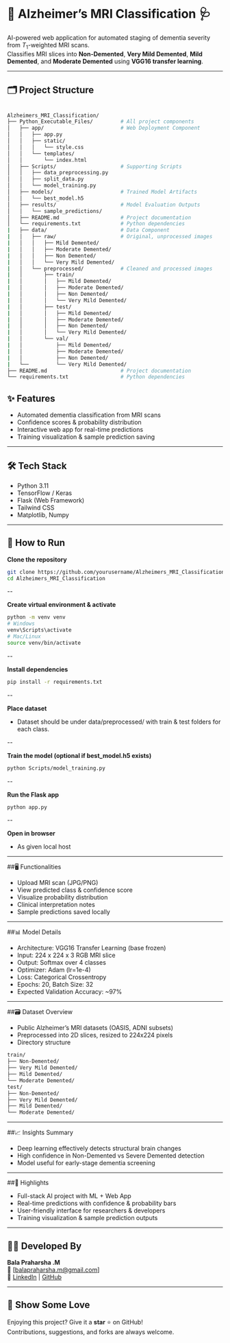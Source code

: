 # 🧠 Alzheimer’s MRI Classification 🩺

AI-powered web application for automated staging of dementia severity from $T_1$-weighted MRI scans.  
Classifies MRI slices into **Non-Demented**, **Very Mild Demented**, **Mild Demented**, and **Moderate Demented** using **VGG16 transfer learning**.

---

## 🗂️ Project Structure
```bash

Alzheimers_MRI_Classification/
├── Python_Executable_Files/         # All project components
│   ├── app/                         # Web Deployment Component
│   │   ├── app.py
│   │   ├── static/
│   │   │   └── style.css
│   │   └── templates/
│   │       └── index.html
│   ├── Scripts/                     # Supporting Scripts
│   │   ├── data_preprocessing.py
│   │   ├── split_data.py
│   │   └── model_training.py
│   ├── models/                      # Trained Model Artifacts
│   │   └── best_model.h5
│   ├── results/                     # Model Evaluation Outputs
│   │   └── sample_predictions/
│   ├── README.md                    # Project documentation
│   └── requirements.txt             # Python dependencies
|   ├── data/                        # Data Component
|   │   ├── raw/                     # Original, unprocessed images
|   │   │   ├── Mild Demented/
|   │   │   ├── Moderate Demented/
|   │   │   ├── Non Demented/
|   │   │   └── Very Mild Demented/
|   │   └── preprocessed/            # Cleaned and processed images
|   │       ├── train/
|   │       │   ├── Mild Demented/
|   │       │   ├── Moderate Demented/
|   │       │   ├── Non Demented/
|   │       │   └── Very Mild Demented/
|   │       ├── test/
|   │       │   ├── Mild Demented/
|   │       │   ├── Moderate Demented/
|   │       │   ├── Non Demented/
|   │       │   └── Very Mild Demented/
|   │       └── val/
|   │           ├── Mild Demented/
|   │           ├── Moderate Demented/
|   │           ├── Non Demented/
|   └──         └── Very Mild Demented/
├── README.md                        # Project documentation
└── requirements.txt                 # Python dependencies


```

## ✨ Features
- Automated dementia classification from MRI scans  
- Confidence scores & probability distribution  
- Interactive web app for real-time predictions  
- Training visualization & sample prediction saving  

---

## 🛠️ Tech Stack
- Python 3.11  
- TensorFlow / Keras  
- Flask (Web Framework)  
- Tailwind CSS  
- Matplotlib, Numpy

---

## 🚀 How to Run

**Clone the repository**
```bash
git clone https://github.com/yourusername/Alzheimers_MRI_Classification.git
cd Alzheimers_MRI_Classification
```
--

**Create virtual environment & activate**
```bash
python -m venv venv
# Windows
venv\Scripts\activate
# Mac/Linux
source venv/bin/activate
```
--

**Install dependencies**
```bash
pip install -r requirements.txt
```
--

**Place dataset**
- Dataset should be under data/preprocessed/ with train & test folders for each class.

--

**Train the model (optional if best_model.h5 exists)**
```bash
python Scripts/model_training.py
```
--

**Run the Flask app**
```bash
python app.py
```
--

**Open in browser**
- As given local host


---

##🖥️ Functionalities
- Upload MRI scan (JPG/PNG)
- View predicted class & confidence score
- Visualize probability distribution
- Clinical interpretation notes
- Sample predictions saved locally

---

##📊 Model Details
- Architecture: VGG16 Transfer Learning (base frozen)
- Input: 224 x 224 x 3 RGB MRI slice
- Output: Softmax over 4 classes
- Optimizer: Adam (lr=1e-4)
- Loss: Categorical Crossentropy
- Epochs: 20, Batch Size: 32
- Expected Validation Accuracy: ~97%

---
##🗃️ Dataset Overview
- Public Alzheimer’s MRI datasets (OASIS, ADNI subsets)
- Preprocessed into 2D slices, resized to 224x224 pixels
- Directory structure
```bash
train/
├── Non-Demented/
├── Very Mild Demented/
├── Mild Demented/
└── Moderate Demented/
test/
├── Non-Demented/
├── Very Mild Demented/
├── Mild Demented/
└── Moderate Demented/
```

---

##📈 Insights Summary
- Deep learning effectively detects structural brain changes
- High confidence in Non-Demented vs Severe Demented detection
- Model useful for early-stage dementia screening

---

##🌟 Highlights
- Full-stack AI project with ML + Web App
- Real-time predictions with confidence & probability bars
- User-friendly interface for researchers & developers
- Training visualization & sample prediction outputs

---

## 👨‍💻 Developed By

**Bala Praharsha .M**  
📧 [balapraharsha.m@gmail.com]  
🔗 [LinkedIn](https://linkedin.com/in/mannepalli-bala-praharsha) | [GitHub](https://github.com/balapraharsha)  

---

## 💖 Show Some Love
Enjoying this project? Give it a **star** ⭐ on GitHub!  
Contributions, suggestions, and forks are always welcome.


